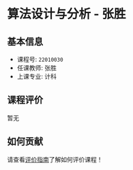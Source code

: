 # 算法设计与分析 - 张胜

## 基本信息

- 课程号: `22010030`
- 任课教师: 张胜
- 上课专业: 计科

## 课程评价

暂无

## 如何贡献

请查看[评价指南](../how-to-comment.md)了解如何评价课程！
